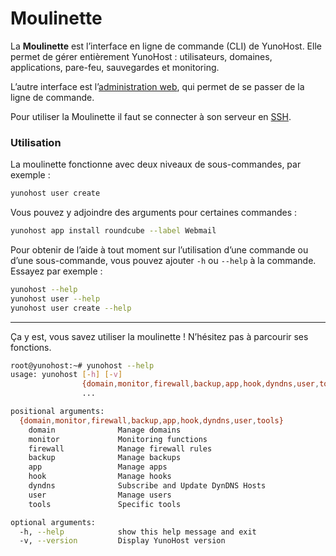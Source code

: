 # Moulinette

La **Moulinette** est l’interface en ligne de commande (CLI) de YunoHost. Elle permet de gérer entièrement YunoHost : utilisateurs, domaines, applications, pare-feu, sauvegardes et monitoring.

L’autre interface est l’[administration web](/admin_fr), qui permet de se passer de la ligne de commande.

Pour utiliser la Moulinette il faut se connecter à son serveur en [SSH](/ssh_fr).

### Utilisation

La moulinette fonctionne avec deux niveaux de sous-commandes, par exemple :
```bash
yunohost user create
```

Vous pouvez y adjoindre des arguments pour certaines commandes :
```bash
yunohost app install roundcube --label Webmail
```

Pour obtenir de l’aide à tout moment sur l’utilisation d’une commande ou d’une sous-commande, vous pouvez ajouter ```-h``` ou ```--help``` à la commande. Essayez par exemple :
```bash
yunohost --help
yunohost user --help
yunohost user create --help
```

--- 

Ça y est, vous savez utiliser la moulinette ! N’hésitez pas à parcourir ses fonctions.
```bash
root@yunohost:~# yunohost --help
usage: yunohost [-h] [-v]
                {domain,monitor,firewall,backup,app,hook,dyndns,user,tools}
                ...

positional arguments:
  {domain,monitor,firewall,backup,app,hook,dyndns,user,tools}
    domain              Manage domains
    monitor             Monitoring functions
    firewall            Manage firewall rules
    backup              Manage backups
    app                 Manage apps
    hook                Manage hooks
    dyndns              Subscribe and Update DynDNS Hosts
    user                Manage users
    tools               Specific tools

optional arguments:
  -h, --help            show this help message and exit
  -v, --version         Display YunoHost version
```
